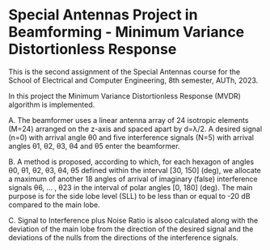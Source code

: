 # Special Antennas Project in Beamforming - Minimum Variance Distortionless Response

This is the second assignment of the Special Antennas course for the School of Electrical and Computer Engineering, 8th semester, AUTh, 2023.

In this project the Minimum Variance Distortionless Response (MVDR) algorithm is implemented.

A. The beamformer uses a linear antenna array of 24 isotropic elements (M=24) arranged on the z-axis and spaced apart by d=λ/2. A desired signal (n=0) with arrival
angle θ0 and five interference signals (N=5) with arrival angles θ1, θ2, θ3, θ4 and θ5 enter the beamformer.

B. A method is proposed, according to which, for each hexagon of angles θ0, θ1, θ2, θ3, θ4, θ5 defined within the interval [30, 150] (deg), we allocate a maximum of
another 18 angles of arrival of imaginary (false) interference signals θ6, ... , θ23 in the interval of polar angles [0, 180] (deg). The main purpose is for the side
lobe level (SLL) to be less than or equal to -20 dB compared to the main lobe.

C. Signal to Interference plus Noise Ratio is alsoo calculated along with the deviation of the main lobe from the direction of the desired signal and the deviations
of the nulls from the directions of the interference signals.
